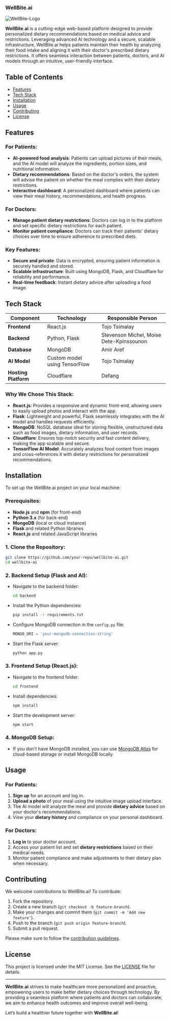 ### WellBite.ai

![WellBite-Logo](https://github.com/user-attachments/assets/dcca4ace-37c3-4148-b265-a8c7ba766121)

**WellBite.ai** is a cutting-edge web-based platform designed to provide personalized dietary recommendations based on medical advice and restrictions. Leveraging advanced AI technology and a secure, scalable infrastructure, WellBite.ai helps patients maintain their health by analyzing their food intake and aligning it with their doctor's prescribed dietary restrictions. It offers seamless interaction between patients, doctors, and AI models through an intuitive, user-friendly interface.

## Table of Contents

- [Features](#features)
- [Tech Stack](#tech-stack)
- [Installation](#installation)
- [Usage](#usage)
- [Contributing](#contributing)
- [License](#license)

## Features

### For Patients:
- **AI-powered food analysis**: Patients can upload pictures of their meals, and the AI model will analyze the ingredients, portion sizes, and nutritional information.
- **Dietary recommendations**: Based on the doctor's orders, the system will advise the patient on whether the meal complies with their dietary restrictions.
- **Interactive dashboard**: A personalized dashboard where patients can view their meal history, recommendations, and health progress.

### For Doctors:
- **Manage patient dietary restrictions**: Doctors can log in to the platform and set specific dietary restrictions for each patient.
- **Monitor patient compliance**: Doctors can track their patients' dietary choices over time to ensure adherence to prescribed diets.

### Key Features:
- **Secure and private**: Data is encrypted, ensuring patient information is securely handled and stored.
- **Scalable infrastructure**: Built using MongoDB, Flask, and Cloudflare for reliability and performance.
- **Real-time feedback**: Instant dietary advice after uploading a food image.

## Tech Stack

| Component             | Technology                      | Responsible Person             |
|-----------------------|----------------------------------|--------------------------------|
| **Frontend**           | React.js                        | Tojo Tsimalay                 |
| **Backend**            | Python, Flask                   | Stevenson Michel, Moise Dete-Kpinssounon |
| **Database**           | MongoDB                         | Amir Aref                     |
| **AI Model**           | Custom model using TensorFlow   | Tojo Tsimalay                 |
| **Hosting Platform**   | Cloudflare                      | Defang                        |

### Why We Chose This Stack:
- **React.js**: Provides a responsive and dynamic front-end, allowing users to easily upload photos and interact with the app.
- **Flask**: Lightweight and powerful, Flask seamlessly integrates with the AI model and handles requests efficiently.
- **MongoDB**: NoSQL database ideal for storing flexible, unstructured data such as food images, dietary information, and user records.
- **Cloudflare**: Ensures top-notch security and fast content delivery, making the app scalable and secure.
- **TensorFlow AI Model**: Accurately analyzes food content from images and cross-references it with dietary restrictions for personalized recommendations.

## Installation

To set up the WellBite.ai project on your local machine:

### Prerequisites:
- **Node.js** and **npm** (for front-end)
- **Python 3.x** (for back-end)
- **MongoDB** (local or cloud instance)
- **Flask** and related Python libraries
- **React.js** and related JavaScript libraries

### 1. Clone the Repository:
```bash
git clone https://github.com/your-repo/wellbite-ai.git
cd wellbite-ai
```

### 2. Backend Setup (Flask and AI):
- Navigate to the backend folder:
  ```bash
  cd backend
  ```
- Install the Python dependencies:
  ```bash
  pip install -r requirements.txt
  ```
- Configure MongoDB connection in the `config.py` file:
  ```python
  MONGO_URI = 'your-mongodb-connection-string'
  ```
- Start the Flask server:
  ```bash
  python app.py
  ```

### 3. Frontend Setup (React.js):
- Navigate to the frontend folder:
  ```bash
  cd frontend
  ```
- Install dependencies:
  ```bash
  npm install
  ```
- Start the development server:
  ```bash
  npm start
  ```

### 4. MongoDB Setup:
- If you don't have MongoDB installed, you can use [MongoDB Atlas](https://www.mongodb.com/cloud/atlas) for cloud-based storage or install MongoDB locally.

## Usage

### For Patients:
1. **Sign up** for an account and log in.
2. **Upload a photo** of your meal using the intuitive image upload interface.
3. The AI model will analyze the meal and provide **dietary advice** based on your doctor's recommendations.
4. View your **dietary history** and compliance on your personal dashboard.

### For Doctors:
1. **Log in** to your doctor account.
2. Access your patient list and set **dietary restrictions** based on their medical needs.
3. Monitor patient compliance and make adjustments to their dietary plan when necessary.

## Contributing

We welcome contributions to WellBite.ai! To contribute:
1. Fork the repository.
2. Create a new branch (`git checkout -b feature-branch`).
3. Make your changes and commit them (`git commit -m 'Add new feature'`).
4. Push to the branch (`git push origin feature-branch`).
5. Submit a pull request.

Please make sure to follow the [contribution guidelines](CONTRIBUTING.md).

## License

This project is licensed under the MIT License. See the [LICENSE](LICENSE) file for details.

---

**WellBite.ai** strives to make healthcare more personalized and proactive, empowering users to make better dietary choices through technology. By providing a seamless platform where patients and doctors can collaborate, we aim to enhance health outcomes and improve overall well-being.

Let’s build a healthier future together with **WellBite.ai**!
